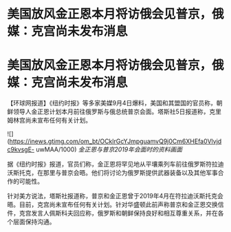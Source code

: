 # 美国放风金正恩本月将访俄会见普京，俄媒：克宫尚未发布消息

# 美国放风金正恩本月将访俄会见普京，俄媒：克宫尚未发布消息

【环球网报道】《纽约时报》等多家美媒9月4日爆料，美国和其盟国的官员称，朝鲜领导人金正恩计划本月前往俄罗斯与俄总统普京会面。塔斯社5日报道称，克里姆林宫尚未宣布任何有关计划。

![](https://inews.gtimg.com/om_bt/OCklrGcYJmpguamvQ9j0Cm6XHEfa0Vlvjdc9kvsgE-
uwMAA/1000) _金正恩与普京2019年会面时的资料画面_

据《纽约时报》报道，官员们称，金正恩将罕见地从平壤乘列车前往俄罗斯符拉迪沃斯托克，在那里与普京会晤。他们将讨论为俄罗斯提供武器装备以及其他军事合作的可能性。

针对美方说法，塔斯社报道称，普京和金正恩曾于2019年4月在符拉迪沃斯托克会晤。目前，克宫尚未宣布任何有关计划。针对华盛顿此前声称普京和金正恩交换信件，克宫发言人佩斯科夫回应称，俄罗斯和朝鲜保持良好和相互尊重关系，并在各个层面保持沟通。

